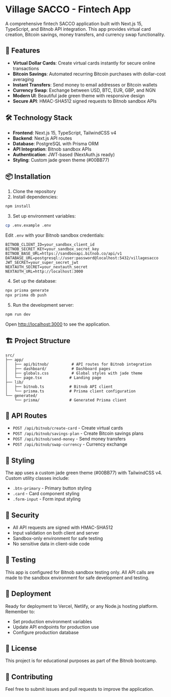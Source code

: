 # Village SACCO - Fintech App

A comprehensive fintech SACCO application built with Next.js 15, TypeScript, and Bitnob API integration. This app provides virtual card creation, Bitcoin savings, money transfers, and currency swap functionality.

## 🚀 Features

- **Virtual Dollar Cards**: Create virtual cards instantly for secure online transactions
- **Bitcoin Savings**: Automated recurring Bitcoin purchases with dollar-cost averaging
- **Instant Transfers**: Send money to email addresses or Bitcoin wallets
- **Currency Swap**: Exchange between USD, BTC, EUR, GBP, and NGN
- **Modern UI**: Beautiful jade green theme with responsive design
- **Secure API**: HMAC-SHA512 signed requests to Bitnob sandbox APIs

## 🛠️ Technology Stack

- **Frontend**: Next.js 15, TypeScript, TailwindCSS v4
- **Backend**: Next.js API routes
- **Database**: PostgreSQL with Prisma ORM
- **API Integration**: Bitnob sandbox APIs
- **Authentication**: JWT-based (NextAuth.js ready)
- **Styling**: Custom jade green theme (#00BB77)

## 📦 Installation

1. Clone the repository
2. Install dependencies:
```bash
npm install
```

3. Set up environment variables:
```bash
cp .env.example .env
```

Edit `.env` with your Bitnob sandbox credentials:
```env
BITNOB_CLIENT_ID=your_sandbox_client_id
BITNOB_SECRET_KEY=your_sandbox_secret_key
BITNOB_BASE_URL=https://sandboxapi.bitnob.co/api/v1
DATABASE_URL=postgresql://user:password@localhost:5432/villagesacco
JWT_SECRET=your_super_secret_jwt
NEXTAUTH_SECRET=your_nextauth_secret
NEXTAUTH_URL=http://localhost:3000
```

4. Set up the database:
```bash
npx prisma generate
npx prisma db push
```

5. Run the development server:
```bash
npm run dev
```

Open [http://localhost:3000](http://localhost:3000) to see the application.

## 🏗️ Project Structure

```
src/
├── app/
│   ├── api/bitnob/          # API routes for Bitnob integration
│   ├── dashboard/           # Dashboard pages
│   ├── globals.css          # Global styles with jade theme
│   └── page.tsx            # Landing page
├── lib/
│   ├── bitnob.ts           # Bitnob API client
│   └── prisma.ts           # Prisma client configuration
└── generated/
    └── prisma/             # Generated Prisma client
```

## 🔑 API Routes

- `POST /api/bitnob/create-card` - Create virtual cards
- `POST /api/bitnob/savings-plan` - Create Bitcoin savings plans
- `POST /api/bitnob/send-money` - Send money transfers
- `POST /api/bitnob/swap-currency` - Currency exchange

## 🎨 Styling

The app uses a custom jade green theme (#00BB77) with TailwindCSS v4. Custom utility classes include:
- `.btn-primary` - Primary button styling
- `.card` - Card component styling
- `.form-input` - Form input styling

## 🔐 Security

- All API requests are signed with HMAC-SHA512
- Input validation on both client and server
- Sandbox-only environment for safe testing
- No sensitive data in client-side code

## 🧪 Testing

This app is configured for Bitnob sandbox testing only. All API calls are made to the sandbox environment for safe development and testing.

## 🚀 Deployment

Ready for deployment to Vercel, Netlify, or any Node.js hosting platform. Remember to:
- Set production environment variables
- Update API endpoints for production use
- Configure production database

## 📝 License

This project is for educational purposes as part of the Bitnob bootcamp.

## 🤝 Contributing

Feel free to submit issues and pull requests to improve the application.
